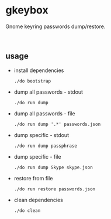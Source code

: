 # gkeybox

Gnome keyring passwords dump/restore.

<br />




## usage

* install dependencies
    ```
    ./do bootstrap
    ```

* dump all passwords - stdout
    ```
    ./do run dump
    ```

* dump all passwords - file
    ```
    ./do run dump '.*' passwords.json
    ```

* dump specific - stdout
    ```
    ./do run dump passphrase
    ```

* dump specific - file
    ```
    ./do run dump Skype skype.json
    ```

* restore from file
    ```
    ./do run restore passwords.json
    ```

* clean dependencies
    ```
    ./do clean
    ```
